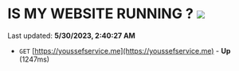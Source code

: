 # IS MY WEBSITE RUNNING ? [![](https://img.shields.io/static/v1?label=Sponsor&message=%E2%9D%A4&logo=GitHub&color=%23fe8e86)](https://github.com/sponsors/<username>)

Last updated: **5/30/2023, 2:40:27 AM**

- `GET` [https://youssefservice.me](https://youssefservice.me) - **Up** (1247ms)

